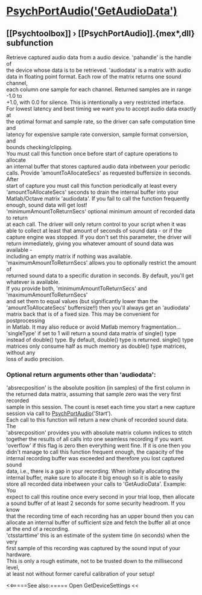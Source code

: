 # [PsychPortAudio('GetAudioData')](PsychPortAudio-GetAudioData) 
## [[Psychtoolbox]] &#8250; [[PsychPortAudio]].{mex*,dll} subfunction


Retrieve captured audio data from a audio device. 'pahandle' is the handle of  
the device whose data is to be retrieved. 'audiodata' is a matrix with audio  
data in floating point format. Each row of the matrix returns one sound channel,  
each column one sample for each channel. Returned samples are in range -1.0 to  
+1.0, with 0.0 for silence. This is intentionally a very restricted interface.  
For lowest latency and best timing we want you to accept audio data exactly at  
the optimal format and sample rate, so the driver can safe computation time and  
latency for expensive sample rate conversion, sample format conversion, and  
bounds checking/clipping.  
You must call this function once before start of capture operations to allocate  
an internal buffer that stores captured audio data inbetween your periodic  
calls. Provide 'amountToAllocateSecs' as requested buffersize in seconds. After  
start of capture you must call this function periodically at least every  
'amountToAllocateSecs' seconds to drain the internal buffer into your  
Matlab/Octave matrix 'audiodata'. If you fail to call the function frequently  
enough, sound data will get lost!  
'minimumAmountToReturnSecs' optional minimum amount of recorded data to return  
at each call. The driver will only return control to your script when it was  
able to collect at least that amount of seconds of sound data - or if the  
capture engine was stopped. If you don't set this parameter, the driver will  
return immediately, giving you whatever amount of sound data was available -  
including an empty matrix if nothing was available.  
'maximumAmountToReturnSecs' allows you to optionally restrict the amount of  
returned sound data to a specific duration in seconds. By default, you'll get  
whatever is available.  
If you provide both, 'minimumAmountToReturnSecs' and 'maximumAmountToReturnSecs'  
and set them to equal values (but significantly lower than the  
'amountToAllocateSecs' buffersize!!) then you'll always get an 'audiodata'  
matrix back that is of a fixed size. This may be convenient for postprocessing  
in Matlab. It may also reduce or avoid Matlab memory fragmentation...  
'singleType' if set to 1 will return a sound data matrix of single() type  
instead of double() type. By default, double() type is returned. single() type  
matrices only consume half as much memory as double() type matrices, without any  
loss of audio precision.  
  
  
### Optional return arguments other than 'audiodata':  
  
'absrecposition' is the absolute position (in samples) of the first column in  
the returned data matrix, assuming that sample zero was the very first recorded  
sample in this session. The count is reset each time you start a new capture  
session via call to [PsychPortAudio](PsychPortAudio)('Start').  
Each call to this function will return a new chunk of recorded sound data. The  
'absrecposition' provides you with absolute matrix column indices to stitch  
together the results of all calls into one seamless recording if you want.  
'overflow' if this flag is zero then everything went fine. If it is one then you  
didn't manage to call this function frequent enough, the capacity of the  
internal recording buffer was exceeded and therefore you lost captured sound  
data, i.e., there is a gap in your recording. When initially allocating the  
internal buffer, make sure to allocate it big enough so it is able to easily  
store all recorded data inbetween your calls to 'GetAudioData'. Example: You  
expect to call this routine once every second in your trial loop, then allocate  
a sound buffer of at least 2 seconds for some security headroom. If you know  
that the recording time of each recording has an upper bound then you can  
allocate an internal buffer of sufficient size and fetch the buffer all at once  
at the end of a recording.  
'ctsstarttime' this is an estimate of the system time (in seconds) when the very  
first sample of this recording was captured by the sound input of your hardware.  
This is only a rough estimate, not to be trusted down to the millisecond level,  
at least not without former careful calibration of your setup!  
  


<<=====See also:=====
Open GetDeviceSettings 
<<